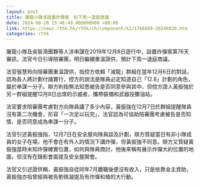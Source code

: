 ```yaml
---
layout: post
title: 屠龍小隊涉設置炸彈案　料下周一退庭商議
date: 2024-08-20 15:46:49.000000000 +08:00
link: https://news.rthk.hk/rthk/ch/component/k2/1766889-20240820.htm
categories: rthk
---
```


屠龍小隊及吳智鴻團夥等人涉串謀在2019年12月8日遊行中，設置炸彈案第76天審訊，法官今日引導陪審團，明日繼續重溫證供，預計下周一退庭商議。

法官張慧玲向陪審團重溫證供，指控方依賴「滅龍」群組在當年12月6日的對話，認為各人將計劃付諸實行，控方的說法是隊員必定知道自己「12.8」計劃的角色，屬於串謀一分子。辯方則指無法知悉被告是否同意參與其中，但控方證人黃振強於另一群組提醒12月8日出席的示威者，攜帶裝備和武器投擲油站。

法官要求陪審團考慮對方向隊員講了多少內容，黃振強在12月7日於群組提醒隊員沒有第二次機會，形容「一次足以玩完」，法官認為可協助陪審團考慮被告是否知情、是否同意成為串謀一分子。

法官引述黃振強指，12月7日在安全屋向隊員談及計劃，辯方質疑當日有非小隊成員的女子在場，他不會在有外人的情況下講炸彈，但黃振強不同意。辯方又質疑黃振強當時未知炸彈確實位置，如何與隊員商討，他後來稱有展示炸彈大約位置的地圖，但沒有在錄影會面提及安全屋開會。

法官又引述證供稱，黃振強自從同年7月離職後便沒有收入，只是依靠金主資助，黃振強亦指曾經與被告劉佩凝提及有炸彈和槍的大行動。
